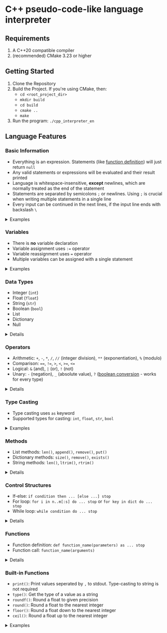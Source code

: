# C++ pseudo-code-like language interpreter

## Requirements

1. A C++20 compatible compiler
2. (recommended) CMake 3.23 or higher

## Getting Started

1. Clone the Repository
2. Build the Project. If you're using CMake, then:
    - `cd <root_project_dir>`
    - `mkdir build`
    - `cd build`
    - `cmake ..`
    - `make`
3. Run the program:
   `./cpp_interpreter_en`

## Language Features

### Basic Information

- Everything is an expression. Statements (like [function definition](#functions)) will just return `null`
- Any valid statements or expressions will be evaluated and their result printed
- Language is whitespace-insensitive, **except** newlines, which are normally treated as the end of the statement
- Statements are separated by semicolons `;` or newlines. Using `;` is crucial when writing multiple statements in a
  single line
- Every input can be continued in the next lines, if the input line ends with backslash `\`

<details><summary>Examples</summary>

1. Using semicolons

```
> "Hello, world!";      <- ok
"Hello, world!"
```

```
> "Hello, world!"; 2 + 2 * 2      <- ok
"Hello, world!"
6
```

```
> "Hello, world!" 2 + 2 * 2      <- not ok
Error
```

2. Line continuation

```
> 2 + \
2 * 2        <- continuation
6        <- result
```

</details>

### Variables

- There is **no** variable declaration
- Variable assignment uses `:=` operator
- Variable reassignment uses `=` operator
- Multiple variables can be assigned with a single statement

<details><summary>Examples</summary>

1. Using `:=` and `=` operators

```
> x := 6       <- ok
6
> x = 12       <- ok
12
```

```
> x = 6       <- not ok
Error
```

2. Multiple variable assignment/reassignment

```
> x := y := z := 20
20
> z = y = x = "new"
"new"
```

</details>

### Data Types

- Integer (`int`)
- Float (`float`)
- String (`str`)
- Boolean (`bool`)
- List
- Dictionary
- Null

<details><summary>Details</summary>

1. Floats are created with dot `.`. Without it, they will be evaluated as integers

```
> aFloat := 3.
3.000000
> notFloat := 3
3
```

2. Integers and floats **cannot** perform arithmetic operations together.
   One of them must be explicitly cast to the type of the other first ([Type Casting](#type-casting))

```
> myInt := 8
8
> myFloat := 12.5
12.500000
> myInt + myFloat
Error
```

3. Strings can use double quotes `"` or single quotes `'`. They *should* support all valid utf-8 characters
4. Booleans are lowercase `true` and `false`
5. Lists use square brackets `[]` and can hold any data type

```
> myList := [1, 3.14, true, ["hello"], false]
[1, 3.140000, true, ["hello"], false]
```

6. Dictionaries use curly brackets `{}`, can hold only basic data type (`int`, `float`, `bool`, `str`) as a key and any
   data type as a value

```
> myDict := {"key": "val", true: ["true", 2, 3], 3.: 145}      <- ok
{"key": "val", true: ["true", 2, 3], 3.000000: 145}
```

```
> myDict := {"key": "val", ["invalid"]: "invalid"}      <- not ok
Error
```

7. Lists, dictionaries and strings can use [methods](#methods) and indexing `[]`
8. Null value can only be created through an expression returning nothing (like function definition or call)

```
> myNull := print("I return nothing")
I return nothing                          <- print
null                                      <- result
```

</details>

### Operators

- Arithmetic: `+`, `-`, `*`, `/`, `//` (integer division), `**` (exponentiation), `%` (modulo)
- Comparison: `==`, `!=`, `>`, `<`, `>=`, `<=`
- Logical: `&` (and), `|` (or), `!` (not)
- Unary: `-` (negation), `_` (absolute value), `?` ([boolean conversion](#type-casting) - works for every type)

<details><summary>Details</summary>

1. Integers and floats support all arithmetic, unary and comparison operators

```
> x := 4 * 2
8
> y := -x
-8
> _y == x
true
```

2. Strings support `+` (string concatenation), `?` and comparison operators.
   When comparing 2 strings with `==` or `!=`, their contents will be compared: otherwise, their lengths will.

```
> str1 := "Hello"
"Hello"
> str2 = str1 + ", world!"
"Hello, world!"
> str1 == str2
false
> str1 < str2
true
```

3. Logical operators work with booleans only.
4. Unlike normal type-casting, the `?` operator will convert **any** valid expression to boolean, including the following:
    - empty lists `[]` to `false`, otherwise `true`
    - empty dictionaries `{}` to `false`, otherwise `true`
    - `null` to `false`

```
> myList := [1, 3, 4]
[1, 3, 4]
> ?myList
true
```

```
> myDict := {}
{}
> ?myDict
false
```

</details>

### Type Casting

- Type casting uses `as` keyword
- Supported types for casting: `int`, `float`, `str`, `bool`

<details><summary>Examples</summary>

1. Type casting for binary operations

```
> myInt := 20
20
> myFloat := 14.5
14.500000
> myInt as float + myFloat        <- int cast to float
34.500000
```

```
> myFloat := 0.
0.000000
> myBool := true
true
> myBool & myFloat as bool        <- float cast to bool
false
```

```
> myStr := "Year: "
"Year: "
> myInt := 2024
2024
> myStr + myInt as str         <- int cast to str
"Year: 2024"
```

2. `as bool` vs `?` [operator](#operators)

```
> myFloat := 3.14
3.140000
> ?myFloat               <- ok
true
> myFloat as bool           <- ok
true
```

```
> myList := [1, 3, 15]
[1, 3, 15]
> ?myList                    <- ok
true
> myList as bool              <- not ok
Error
```

</details>

### Methods

- List methods: `len()`, `append()`, `remove()`, `put()`
- Dictionary methods: `size()`, `remove()`, `exists()`
- String methods: `len()`, `ltrim()`, `rtrim()`

<details><summary>Details</summary>

1. `len()` and `size()` methods don't take any arguments, they return length/size of the caller
2. `remove()` methods take an index/key of the element to be removed as an argument
3. `append()` method takes 1 argument that will be added to the end of the list
4. `put()` takes an index as its 1st argument, and a value to be put at that index as its 2nd

```
> myList := [1, 2, 3, 4, 5]
[1, 2, 3, 4, 5]
> myList.put(2, 2.5)
[1, 2, 2.5, 3, 4, 5]
```

5. `exists()` method takes a key as an argument and returns true if that key exists, false otherwise
6. `ltrim()` and `rtrim()` methods as an argument take a string of characters that will be removed starting from their
   respected side (r: right, l: left) until a different character is found.
   The order of the characters doesn't matter

```
> lStr := "Hhhhello, world!"
"Hhhhello, world!"
> lStr.ltrim("Hh")
"ello, world!"
```

```
> rStr := "Hello, world! aaaabbcde"
"Hello, world! aaaabbcde"
> rStr.rtrim("abce d")
"Hello, world!"
```

</details>

### Control Structures

- If-else: `if condition then ... [else ...] stop`
- For loop: `for i in n..m[:s] do ... stop` or `for key in dict do ... stop`
- While loop: `while condition do ... stop`

<details><summary>Details</summary>

1. All control structures can be continued in the next lines after their starting keyword, without the use of `\`
   The input will stop after the outermost `stop` keyword was passed

```
> if true then         <- continues
    x := 5
stop                  <- stops
```

```
> if true then          <- outer block
    x := 5
    if false then          <- inner block
        x = x + 5
    else
        x = x - 5
    stop                 <- inner stop
stop                  <- outer stop
```

2. All control structures can be passed in a single line too

```
> x := if 1 > 0 then 15 else "fifteen" stop          <- the last evaluated expression is 15
15                                            <- the value assigned to x
```

3. For loops can iterate over range, as well as over dictionary's keys.
   When using range-based loop, the step taken after every iteration can be specified with `:`. The default step is 1

```
> sum := 0
0                       <- before
> for i in 1..6 do          <- step = 1
    sum = sum + i
stop
21                     <- after
```

```
> sum := 0
0                         <- before
> for i in 1..6:2 do          <- step = 2
    sum = sum + i
stop
9                       <- after
```

```
> myDict := {"one": 1, "two": 2, "three": 3}
{"one": 1, "two": 2, "three": 3}                    <- before
> for key in myDict do
    myDict[key] = 0
stop
> myDict
{"one": 0, "two": 0, "three": 0}                <- after
```

4. For loops cannot iterate over lists directly, however the same behaviour can be achieved
   with `len()` [method](#methods)

```
> myList := [1, -2, 3, -4, 5]
[1, -2, 3, -4, 5]                        <- before
> for i in 0..myList.len()-1 do
   myList[i] = myList[i] + 1
stop
> myList
[2, -1, 4, -3, 6]                      <- after
```

5. While loop's maximum number of iterations is 99999.

</details>

### Functions

- Function definition: `def function_name(parameters) as ... stop`
- Function call: `function_name(arguments)`

<details><summary>Details</summary>

1. Function definitions always return `null`
2. Functions can use `return` keyword to explicitly return a value.
   Without it, the last evaluated expression will be returned

```
> def addTwo(x) as
   if (x < 0) then return 0 stop            <- function will explicitly return 0
   x + 2                                <- or implicitly x + 2
stop
> addTwo(-1)
0
> addTwo(1)
3
```

3. When trying to return `null` with `return`, the `return` keyword must be followed by either newline or `;`

```
> def returnIfTwo(x) as
   if x != 2 then return; stop           <- ok
   x
stop
> returnIfTwo(0)
null
> returnIfTwo(2)
2
```

```
> def returnIfTwo(x) as
   if x != 2 then return stop            <- not ok
   x
stop
Error
```

4. Functions cannot be defined with built-in function's name

```
> def print() as return 20 stop
Error
```

5. Function definitions can use variable-length arguments with the use of `..`.
   That parameter is a list of all passed arguments to a function call

```
> def sum(..args) as
   sum := 0.
   for i in 0..args.len()-1 do            <- iterating over 'args' list
      sum = sum + args[i] as float
   stop
   sum
stop
> sum(2, 4)                            <- ok
6
> sum(13, -2, 9, 3.14, 80.5)              <- ok too
103.640000
```

</details>

### Built-in Functions

- `print()`: Print values seperated by `,` to stdout. Type-casting to string is not required
- `type()`: Get the type of a value as a string
- `roundf()`: Round a float to given precision
- `round()`: Round a float to the nearest integer
- `floor()`: Round a float down to the nearest integer
- `ceil()`: Round a float up to the nearest integer

<details><summary>Examples</summary>

1. Using `type()`

```
> myFloat := 3.14
3.140000
> def printInt(i) as
   if type(i) != "int" then
      print("Not an int!")
      return
   stop
   print(i)
stop
> printInt(myFloat)
Not an int!
```

2. Using `roundf()`

```
> myFloat := 3.141592
3.141592
> roundf(myFloat, 2)
3.140000
```

</details>
